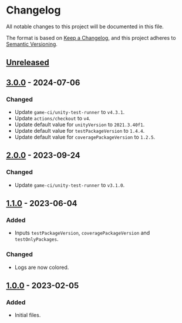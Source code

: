 # Changelog

All notable changes to this project will be documented in this file.

The format is based on [Keep a Changelog](https://keepachangelog.com/en/1.0.0/),
and this project adheres to [Semantic Versioning](https://semver.org/spec/v2.0.0.html).

## [Unreleased]

## [3.0.0] - 2024-07-06

### Changed

- Update `game-ci/unity-test-runner` to `v4.3.1`.
- Update `actions/checkout` to `v4`.
- Update default value for `unityVersion` to `2021.3.40f1`.
- Update default value for `testPackageVersion` to `1.4.4`.
- Update default value for `coveragePackageVersion` to `1.2.5`.

## [2.0.0] - 2023-09-24

### Changed

- Update `game-ci/unity-test-runner` to `v3.1.0`.

## [1.1.0] - 2023-06-04

### Added

- Inputs `testPackageVersion`, `coveragePackageVersion` and `testOnlyPackages`.

### Changed

- Logs are now colored.

## [1.0.0] - 2023-02-05

### Added

- Initial files.

[Unreleased]: https://github.com/willykc/unity-package-tester/compare/v3.0.0...HEAD
[3.0.0]: https://github.com/willykc/unity-package-tester/compare/v2.0.0...v3.0.0
[2.0.0]: https://github.com/willykc/unity-package-tester/compare/v1.1.0...v2.0.0
[1.1.0]: https://github.com/willykc/unity-package-tester/compare/v1.0.0...v1.1.0
[1.0.0]: https://github.com/willykc/unity-package-tester/releases/tag/v1.0.0